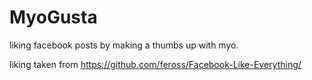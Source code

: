 # MyoGusta

liking facebook posts by making a thumbs up with myo.

liking taken from https://github.com/feross/Facebook-Like-Everything/